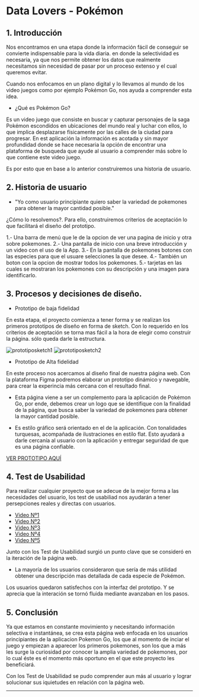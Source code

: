 # Data Lovers - Pokémon


## 1. Introducción 

Nos encontramos en una etapa donde la información fácil de conseguir se convierte indispensable para la vida diaria. en donde la selectividad es necesaria, ya que nos permite obtener los datos que realmente necesitamos sin necesidad de pasar por un proceso extenso y el cual queremos evitar.

Cuando nos enfocamos en un plano digital y lo llevamos al mundo de los video juegos como por ejemplo Pokémon Go, nos ayuda a comprender esta idea.

* ¿Qué es Pokémon Go?

Es un video juego que consiste en buscar y capturar personajes de la saga Pokémon escondidos en ubicaciones del mundo real y luchar con ellos, lo que implica desplazarse físicamente por las calles de la ciudad para progresar. En est aplicación la información es acotada y sin mayor profundidad donde se hace necesaria la opción de encontrar una plataforma de busqueda que ayude al usuario a comprender más sobre lo que contiene este video juego.

Es por esto que en base a lo anterior construiremos una historia de usuario.

## 2. Historia de usuario 

 * "Yo como usuario principiante quiero saber la variedad de pokemones para obtener la mayor cantidad posible."

¿Cómo lo resolvemos?. Para ello, construiremos criterios de aceptación lo que facilitará el diseño del prototipo.

1.- Una barra de menú que le de la opcion de ver una pagina de inicio y otra sobre pokemones.
2.- Una pantalla de inicio con una breve introducción y un video con el uso de la App.
3.- En la pantalla de pokemones botones con las especies para que el usuare selecciones la que desee.
4.- También un boton con la opcion de mostrar todos los pokemones.
5.- tarjetas en las cuales se mostraran los pokemones con su descripción y una imagen para identificarlo.


## 3. Procesos y decisiones de diseño.


* Prototipo de baja fidelidad

En esta etapa, el proyecto comienza a tener forma y se realizan los primeros prototipos de diseño en forma de sketch.
Con lo requerido en los criterios de aceptación se torna mas fácil a la hora de elegir como construir la página. sólo queda darle la estructura.


![prototiposketch1](https://github.com/rojasdiana/SCL012-data-lovers/blob/master/src/img/sketch1.png)
![prototiposketch2](https://github.com/rojasdiana/SCL012-data-lovers/blob/master/src/img/sketch2.png)


* Prototipo de Alta fidelidad

En este proceso nos acercamos al diseño final de nuestra página web. Con la plataforma Figma podremos elaborar un prototipo dinámico y navegable, para crear la experincia más cercana con el resultado final.

- Esta página viene a ser un complemento para la aplicación de Pokémon Go, por ende, debemos crear un logo que se identifique con la finalidad de la página, que busca saber la variedad de pokemones para obtener la mayor cantidad posible.

- Es estilo gráfico será orientado en el de la aplicación. Con tonalidades turquesas, acompañada de ilustraciones en estilo flat. Esto ayudará a darle cercanía al usuario con la aplicación y entregar seguridad de que es una página confiable. 


[VER PROTOTIPO AQUÍ](https://www.figma.com/proto/tyxIXUb9jzHFOhRKI79EYi/Pokemon?node-id=1%3A3&scaling=scale-down)


## 4. Test de Usabilidad

Para realizar cualquier proyecto que se adecue de la mejor forma a las necesidades del usuario, los test de usabiliad nos ayudarán a tener persepciones reales y directas con usuarios.

- [Video Nº1](https://www.loom.com/share/1940d1f43fa4458aacd0ca6163cd7388)
- [Video Nº2](https://www.loom.com/share/c4c1f64758354898afd69aa87624e225)
- [Video Nº3](https://www.loom.com/share/c5b4c77e784941588cc788343d858f01)
- [Video Nº4](https://www.loom.com/share/f7f98fd884e8476a829eea20b7c4bae3)
- [Video Nº5](https://www.loom.com/share/0e451c44331d46b68d098380fbaa6e53)

Junto con los Test de Usabilidad surgió un punto clave que se consideró en la iteración de la página web.

- La mayoría de los usuarios consideraron que sería de más utilidad obtener una descripción mas detallada de cada especie de Pokémon.

Los usuarios quedaron satisfechos con la interfaz del prototipo. Y se aprecia que la interación se tornó fluida mediante avanzaban en los pasos.

## 5. Conclusión

Ya que estamos en constante movimiento y necesitando información selectiva e instantánea, se crea esta página web enfocada en los usuarios principiantes de la aplicacion Pokemon Go, los que al momento de inciar el juego y empiezan a aparecer los primeros pokemones, son los que a más les surge la curiosidad por conocer la amplia variedad de pokemones, por lo cual éste es el momento más oportuno en el que este proyecto les beneficiará.

Con los Test de Usabilidad se pudo comprender aun más al usuario y lograr solucionar sus iquietudes en relación con la página web.


***
